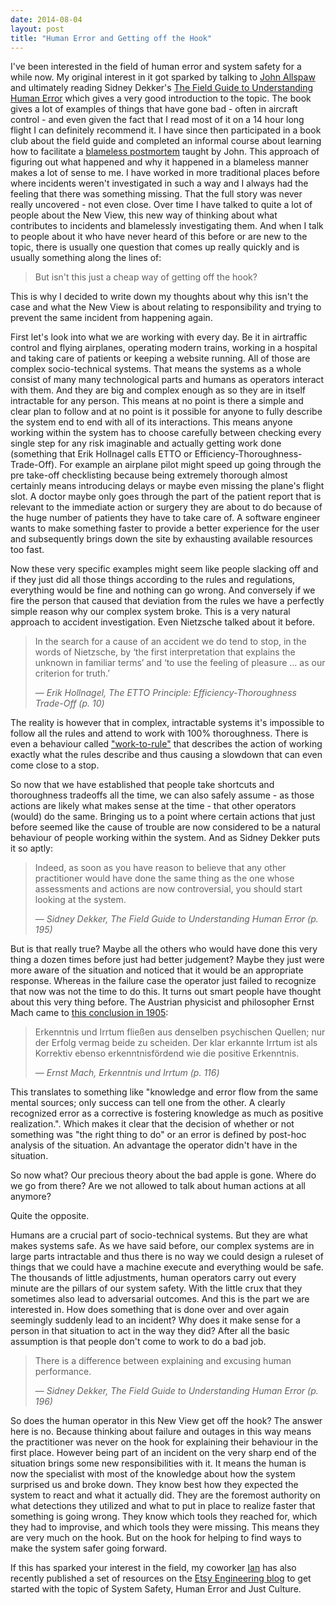 ```yaml
---
date: 2014-08-04
layout: post
title: "Human Error and Getting off the Hook"
---
```


I've been interested in the field of human error and system safety for a while
now. My original interest in it got sparked by talking to [John
Allspaw][allspaw] and ultimately reading Sidney Dekker's [The Field Guide to
Understanding Human Error][fieldguide] which gives a very good introduction to
the topic. The book gives a lot of examples of things that have gone bad -
often in aircraft control - and even given the fact that I read most of it on
a 14 hour long flight I can definitely recommend it. I have since then
participated in a book club about the field guide and completed an informal
course about learning how to facilitate a [blameless postmortem][postmortem]
taught by John. This approach of figuring out what happened and why it
happened in a blameless manner makes a lot of sense to me. I have worked in
more traditional places before where incidents weren't investigated in such a
way and I always had the feeling that there was something missing. That the
full story was never really uncovered - not even close. Over time I have
talked to quite a lot of people about the New View, this new way of thinking
about what contributes to incidents and blamelessly investigating them. And
when I talk to people about it who have never heard of this before or are
new to the topic, there is usually one question that comes up really quickly
and is usually something along the lines of:

> But isn't this just a cheap way of getting off the hook?

This is why I decided to write down my thoughts about why this isn't the case
and what the New View is about relating to responsibility and trying to
prevent the same incident from happening again.

First let's look into what we are working with every day. Be it in airtraffic
control and flying airplanes, operating modern trains, working in a hospital
and taking care of patients or keeping a website running. All of those are
complex socio-technical systems. That means the systems as a whole consist of
many many technological parts and humans as operators interact with them. And
they are big and complex enough as so they are in itself intractable for any
person. This means at no point is there a simple and clear plan to follow and
at no point is it possible for anyone to fully describe the system end to end
with all of its interactions. This means anyone working within the system has
to choose carefully between checking every single step for any risk
imaginable and actually getting work done (something that Erik Hollnagel calls
ETTO or Efficiency-Thoroughness-Trade-Off). For example an airplane pilot
might speed up going through the pre take-off checklisting because being
extremely thorough almost certainly means introducing delays or maybe even
missing the plane's flight slot. A doctor maybe only goes through the part of
the patient report that is relevant to the immediate action or surgery they
are about to do because of the huge number of patients they have to take care
of. A software engineer wants to make something faster to provide a better
experience for the user and subsequently brings down the site by exhausting
available resources too fast.

Now these very specific examples might seem like people slacking off and if
they just did all those things according to the rules and regulations,
everything would be fine and nothing can go wrong. And conversely if we fire
the person that caused that deviation from the rules we have a perfectly
simple reason why our complex system broke. This is a very natural
approach to accident investigation. Even Nietzsche talked about it before.

> In the search for a cause of an accident we do tend to stop, in the words of
> Nietzsche, by ‘the first interpretation that explains the unknown in familiar
> terms’ and ‘to use the feeling of pleasure … as our criterion for truth.’
>
><p class="cite">
> &mdash; <cite>Erik Hollnagel, The ETTO Principle: Efficiency-Thoroughness Trade-Off (p. 10)</cite>
></p>

The reality is however that in complex, intractable systems it's impossible to
follow all the rules and attend to work with 100% thoroughness. There is even
a behaviour called ["work-to-rule"][worktorule] that describes the action of
working exactly what the rules describe and thus causing a slowdown that can
even come close to a stop.

So now that we have established that people take
shortcuts and thoroughness tradeoffs all the time, we can also safely assume -
as those actions are likely what makes sense at the time - that other
operators (would) do the same. Bringing us to a point where certain actions
that just before seemed like the cause of trouble are now considered to be a
natural behaviour of people working within the system. And as Sidney Dekker
puts it so aptly:

> Indeed, as soon as you have reason to believe that any other practitioner
> would have done the same thing as the one whose assessments and actions are
> now controversial, you should start looking at the system.
>
><p class="cite">
> &mdash; <cite>Sidney Dekker, The Field Guide to Understanding Human Error (p. 195)</cite>
></p>

But is that really true? Maybe all the others who would have done this very
thing a dozen times before just had better judgement? Maybe they just were
more aware of the situation and noticed that it would be an appropriate
response. Whereas in the failure case the operator just failed to recognize
that now was not the time to do this. It turns out smart people have thought
about this very thing before. The Austrian physicist and philosopher Ernst
Mach came to [this conclusion in 1905][ernstmach]:

> Erkenntnis und Irrtum fließen aus denselben psychischen Quellen; nur der
> Erfolg vermag beide zu scheiden. Der klar erkannte Irrtum ist als Korrektiv
> ebenso erkenntnisfördend wie die positive Erkenntnis.
>
><p class="cite">
> &mdash; <cite>Ernst Mach, Erkenntnis und Irrtum (p. 116)</cite>
></p>

This translates to something like "knowledge and error flow from the same
mental sources; only success can tell one from the other. A clearly recognized
error as a corrective is fostering knowledge as much as positive
realization.". Which makes it clear that the decision of whether or not
something was "the right thing to do" or an error is defined by post-hoc
analysis of the situation. An advantage the operator didn't have in the
situation.

So now what? Our precious theory about the bad apple is gone. Where do we go
from there? Are we not allowed to talk about human actions at all anymore?

Quite the opposite.

Humans are a crucial part of socio-technical systems. But they are what makes
systems safe. As we have said before, our complex systems are in large parts
intractable and thus there is no way we could design a ruleset of things that
we could have a machine execute and everything would be safe. The thousands of
little adjustments, human operators carry out every minute are the pillars of
our system safety. With the little crux that they sometimes also lead to
adversarial outcomes. And this is the part we are interested in. How does
something that is done over and over again seemingly suddenly lead to an
incident? Why does it make sense for a person in that situation to act in the
way they did? After all the basic assumption is that people don't come to work
to do a bad job.

> There is a difference between explaining and excusing human performance.
>
><p class="cite">
> &mdash; <cite>Sidney Dekker, The Field Guide to Understanding Human Error (p. 196)</cite>
></p>

So does the human operator in this New View get off the hook? The answer here
is no. Because thinking about failure and outages in this way means the
practitioner was never on the hook for explaining their behaviour in the first
place. However being part of an incident on the very sharp end of the
situation brings some new responsibilities with it. It means the human is now
the specialist with most of the knowledge about how the system surprised us
and broke down. They know best how they expected the system to react and what
it actually did. They are the foremost authority on what detections they
utilized and what to put in place to realize faster that something is going
wrong. They know which tools they reached for, which they had to improvise,
and which tools they were missing. This means they are very much on the hook.
But on the hook for helping to find ways to make the system safer going
forward.

If this has sparked your interest in the field, my coworker [Ian][indec] has
also recently published a set of resources on the [Etsy Engineering
blog][justculture] to get started with the topic of System Safety, Human Error
and Just Culture.




[fieldguide]: http://amzn.com/0754648265
[etto]: http://amzn.com/B009KOA6LA
[allspaw]: http://www.kitchensoap.com/
[postmortem]: http://codeascraft.com/2012/05/22/blameless-postmortems/
[worktorule]: http://en.wikipedia.org/wiki/Work-to-rule
[justculture]: http://codeascraft.com/2014/07/18/just-culture-resources/
[ernstmach]: https://archive.org/download/erkenntnisundirr00machuoft/erkenntnisundirr00machuoft.pdf
[indec]: https://twitter.com/indec
